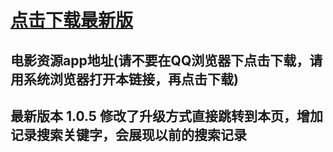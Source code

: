 # [点击下载最新版](http://apppath.gz.bcebos.com/movie_app.apk?authorization=bce-auth-v1%2FcV7eIRSk3m5UBYnN9fZGGqVj%2F2018-07-16T08%3A10%3A22Z%2F-1%2Fhost%2F967bbd584f54826b4d90e0f3871a88109fc1eb7460a53f26c2506bf997988c19)
## 电影资源app地址(请不要在QQ浏览器下点击下载，请用系统浏览器打开本链接，再点击下载)
## 最新版本 1.0.5 修改了升级方式直接跳转到本页，增加记录搜索关键字，会展现以前的搜索记录
